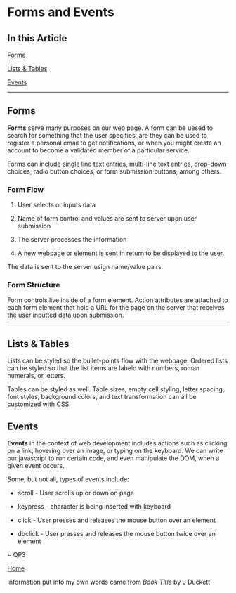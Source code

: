 # Forms and Events

## In this Article

[Forms](#topic1)

[Lists & Tables](#topic2)

[Events](#topic3)

---

<a name="topic1"></a>

## Forms

**Forms** serve many purposes on our web page.  A form can be uesed to search for something that the user specifies, are they can be used to register a personal email to get notifications, or when you might create an account to become a validated member of a particular service.

Forms can include single line text entries, multi-line text entries, drop-down choices, radio button choices, or form submission buttons, among others.

### Form Flow

1. User selects or inputs data

2. Name of form control and values are sent to server upon user submission

3. The server processes the information

4. A new webpage or element is sent in return to be displayed to the user. 

The data is sent to the server usign name/value pairs.

### Form Structure

Form controls live inside of a form element. Action attributes are attached to each form element that hold a URL for the page on the server that receives the user inputted data upon submission.

---

<a name="topic2"></a>

## Lists & Tables

Lists can be styled so the bullet-points flow with the webpage. Ordered lists can be styled so that the list items are labeld with numbers, roman numerals, or letters.

Tables can be styled as well. Table sizes, empty cell styling, letter spacing, font styles, background colors, and text transformation can all be customized with CSS. 

<a name="topic3"></a>

## Events

**Events** in the context of web development includes actions such as clicking on a link, hovering over an image, or typing on the keyboard.  We can write our javascript to run certain code, and even manipulate the DOM, when a given event occurs.

Some, but not all, types of events include:

* scroll - User scrolls up or down on page

* keypress - character is being inserted with keyboard

* click - User presses and releases the mouse button over an element

* dbclick - User presses and releases the mouse button twice over an element

~ QP3

[Home](../README.md)

Information put into my own words came from *Book Title* by J Duckett
